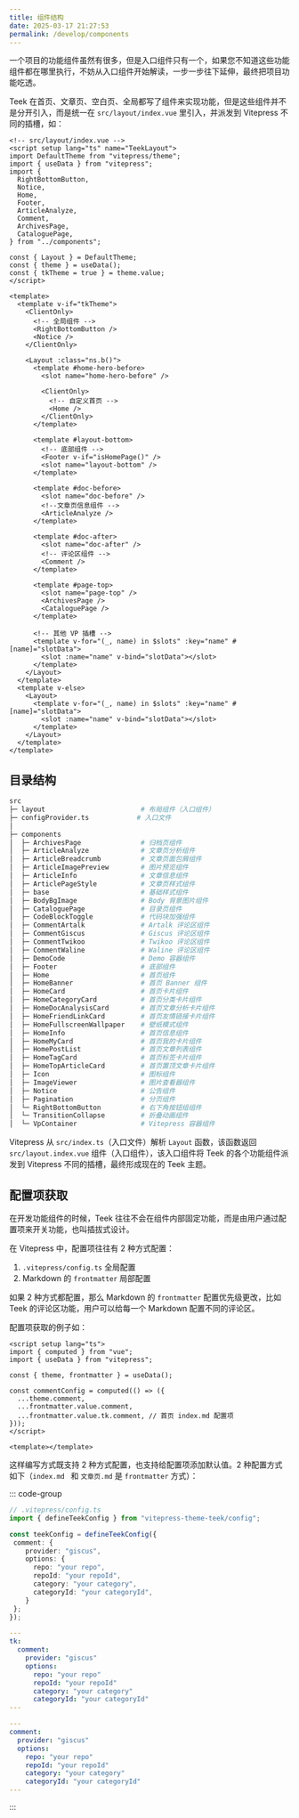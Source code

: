 ```yaml
---
title: 组件结构
date: 2025-03-17 21:27:53
permalink: /develop/components
---
```


一个项目的功能组件虽然有很多，但是入口组件只有一个，如果您不知道这些功能组件都在哪里执行，不妨从入口组件开始解读，一步一步往下延伸，最终把项目功能吃透。

Teek 在首页、文章页、空白页、全局都写了组件来实现功能，但是这些组件并不是分开引入，而是统一在 `src/layout/index.vue` 里引入，并派发到 Vitepress 不同的插槽，如：

```vue
<!-- src/layout/index.vue -->
<script setup lang="ts" name="TeekLayout">
import DefaultTheme from "vitepress/theme";
import { useData } from "vitepress";
import {
  RightBottomButton,
  Notice,
  Home,
  Footer,
  ArticleAnalyze,
  Comment,
  ArchivesPage,
  CataloguePage,
} from "../components";

const { Layout } = DefaultTheme;
const { theme } = useData();
const { tkTheme = true } = theme.value;
</script>

<template>
  <template v-if="tkTheme">
    <ClientOnly>
      <!-- 全局组件 -->
      <RightBottomButton />
      <Notice />
    </ClientOnly>

    <Layout :class="ns.b()">
      <template #home-hero-before>
        <slot name="home-hero-before" />

        <ClientOnly>
          <!-- 自定义首页 -->
          <Home />
        </ClientOnly>
      </template>

      <template #layout-bottom>
        <!-- 底部组件 -->
        <Footer v-if="isHomePage()" />
        <slot name="layout-bottom" />
      </template>

      <template #doc-before>
        <slot name="doc-before" />
        <!--文章页信息组件 -->
        <ArticleAnalyze />
      </template>

      <template #doc-after>
        <slot name="doc-after" />
        <!-- 评论区组件 -->
        <Comment />
      </template>

      <template #page-top>
        <slot name="page-top" />
        <ArchivesPage />
        <CataloguePage />
      </template>

      <!-- 其他 VP 插槽 -->
      <template v-for="(_, name) in $slots" :key="name" #[name]="slotData">
        <slot :name="name" v-bind="slotData"></slot>
      </template>
    </Layout>
  </template>
  <template v-else>
    <Layout>
      <template v-for="(_, name) in $slots" :key="name" #[name]="slotData">
        <slot :name="name" v-bind="slotData"></slot>
      </template>
    </Layout>
  </template>
</template>
```

## 目录结构

```sh
src
├─ layout                        # 布局组件（入口组件）
├─ configProvider.ts            # 入口文件
│
├─ components
│  ├─ ArchivesPage               # 归档页组件
│  ├─ ArticleAnalyze             # 文章页分析组件
│  ├─ ArticleBreadcrumb          # 文章页面包屑组件
│  ├─ ArticleImagePreview        # 图片预览组件
│  ├─ ArticleInfo                # 文章信息组件
│  ├─ ArticlePageStyle           # 文章页样式组件
│  ├─ base                       # 基础样式组件
│  ├─ BodyBgImage                # Body 背景图片组件
│  ├─ CataloguePage              # 目录页组件
│  ├─ CodeBlockToggle            # 代码块加强组件
│  ├─ CommentArtalk              # Artalk 评论区组件
│  ├─ CommentGiscus              # Giscus 评论区组件
│  ├─ CommentTwikoo              # Twikoo 评论区组件
│  ├─ CommentWaline              # Waline 评论区组件
│  ├─ DemoCode                   # Demo 容器组件
│  ├─ Footer                     # 底部组件
│  ├─ Home                       # 首页组件
│  ├─ HomeBanner                 # 首页 Banner 组件
│  ├─ HomeCard                   # 首页卡片组件
│  ├─ HomeCategoryCard           # 首页分类卡片组件
│  ├─ HomeDocAnalysisCard        # 首页文章分析卡片组件
│  ├─ HomeFriendLinkCard         # 首页友情链接卡片组件
│  ├─ HomeFullscreenWallpaper    # 壁纸模式组件
│  ├─ HomeInfo                   # 首页信息组件
│  ├─ HomeMyCard                 # 首页我的卡片组件
│  ├─ HomePostList               # 首页文章列表组件
│  ├─ HomeTagCard                # 首页标签卡片组件
│  ├─ HomeTopArticleCard         # 首页置顶文章卡片组件
│  ├─ Icon                       # 图标组件
│  ├─ ImageViewer                # 图片查看器组件
│  ├─ Notice                     # 公告组件
│  ├─ Pagination                 # 分页组件
│  └─ RightBottomButton          # 右下角按钮组组件
│  └─ TransitionCollapse         # 折叠动画组件
│  └─ VpContainer                # Vitepress 容器组件
```

Vitepress 从 `src/index.ts`（入口文件）解析 `Layout` 函数，该函数返回 `src/layout.index.vue` 组件（入口组件），该入口组件将 Teek 的各个功能组件派发到 Vitepress 不同的插槽，最终形成现在的 Teek 主题。

## 配置项获取

在开发功能组件的时候，Teek 往往不会在组件内部固定功能，而是由用户通过配置项来开关功能，也叫插拔式设计。

在 Vitepress 中，配置项往往有 2 种方式配置：

1.  `.vitepress/config.ts` 全局配置
2.  Markdown 的 `frontmatter` 局部配置

如果 2 种方式都配置，那么 Markdown 的 `frontmatter` 配置优先级更改，比如 Teek 的评论区功能，用户可以给每一个 Markdown 配置不同的评论区。

配置项获取的例子如：

```vue
<script setup lang="ts">
import { computed } from "vue";
import { useData } from "vitepress";

const { theme, frontmatter } = useData();

const commentConfig = computed(() => ({
  ...theme.comment,
  ...frontmatter.value.comment,
  ...frontmatter.value.tk.comment, // 首页 index.md 配置项
}));
</script>

<template></template>
```

这样编写方式既支持 2 种方式配置，也支持给配置项添加默认值。2 种配置方式如下（`index.md ` 和 `文章页.md` 是 `frontmatter` 方式）：

::: code-group

```ts [config]
// .vitepress/config.ts
import { defineTeekConfig } from "vitepress-theme-teek/config";

const teekConfig = defineTeekConfig({
 comment: {
    provider: "giscus",
    options: {
      repo: "your repo",
      repoId: "your repoId",
      category: "your category",
      categoryId: "your categoryId",
    }
 };
});
```

```yaml [index.md]
---
tk:
  comment:
    provider: "giscus"
    options:
      repo: "your repo"
      repoId: "your repoId"
      category: "your category"
      categoryId: "your categoryId"
---
```

```yaml [文章页.md]
---
comment:
  provider: "giscus"
  options:
    repo: "your repo"
    repoId: "your repoId"
    category: "your category"
    categoryId: "your categoryId"
---
```

:::
